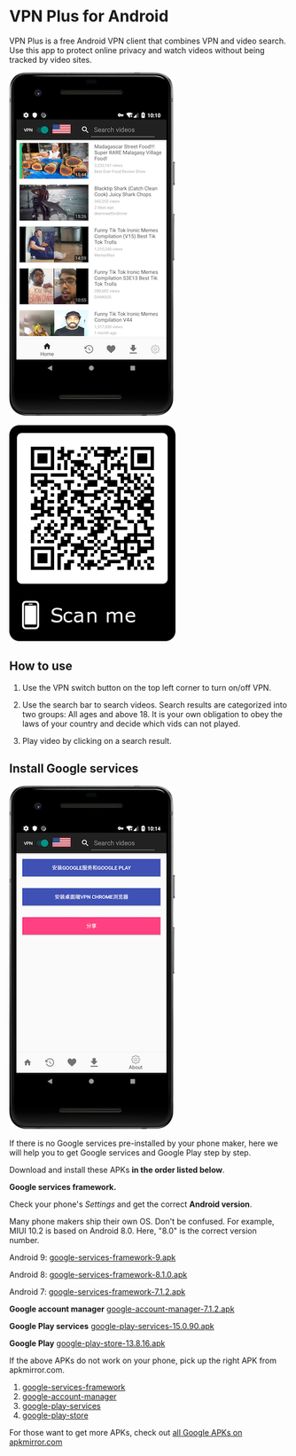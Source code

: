 # VPN Plus for Android

VPN Plus is a free Android VPN client that combines VPN and video search. Use this app to protect online privacy and watch videos without being tracked by video sites.

![](home.png)

![](qr.png)

## How to use

1. Use the VPN switch button on the top left corner to turn on/off VPN.

2. Use the search bar to search videos. Search results are categorized into two groups: All ages and above 18. It is your own obligation to obey the laws of your country and decide which vids can not played.

3. Play video by clicking on a search result.

## Install Google services

![](getgoogle.png)

If there is no Google services pre-installed by your phone maker, here we will help you to get Google services and Google Play step by step.

Download and install these APKs **in the order listed below**.

**Google services framework.**

Check your phone's *Settings* and get the correct **Android version**. 

Many phone makers ship their own OS. Don't be confused. For example, MIUI 10.2 is based on Android 8.0. Here, "8.0" is the correct version number.

Android 9: [google-services-framework-9.apk](https://github.com/jjqqkk/android-vpn/releases/download/1903/google-services-framework-9.apk)

Android 8: [google-services-framework-8.1.0.apk](https://github.com/jjqqkk/android-vpn/releases/download/1903/google-services-framework-8.1.0.apk)

Android 7: [google-services-framework-7.1.2.apk](https://github.com/jjqqkk/android-vpn/releases/download/1903/google-services-framework-7.1.2.apk)

**Google account manager**
[google-account-manager-7.1.2.apk](https://github.com/jjqqkk/android-vpn/releases/download/1903/google-account-manager-7.1.2.apk)

**Google Play services**
[google-play-services-15.0.90.apk](https://github.com/jjqqkk/android-vpn/releases/download/1903/google-play-services-15.0.90.apk)

**Google Play**
[google-play-store-13.8.16.apk](https://github.com/jjqqkk/android-vpn/releases/download/1903/google-play-store-13.8.16.apk)

If the above APKs do not work on your phone, pick up the right APK from apkmirror.com.

1. [google-services-framework](https://www.apkmirror.com/apk/google-inc/google-services-framework/)
2. [google-account-manager](https://www.apkmirror.com/apk/google-inc/google-account-manager/)
3. [google-play-services](https://www.apkmirror.com/apk/google-inc/google-play-services/)
4. [google-play-store](https://www.apkmirror.com/apk/google-inc/google-play-store/)

For those want to get more APKs, check out [all Google APKs on apkmirror.com](https://www.apkmirror.com/apk/google-inc/)
